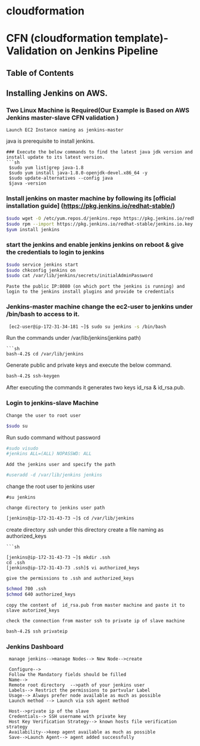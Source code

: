 # cloudformation
# CFN (cloudformation template)-Validation on Jenkins Pipeline
## Table of Contents
## Installing Jenkins on AWS.
### Two Linux Machine is Required(Our Example is Based on AWS Jenkins master-slave CFN validation )

```
Launch EC2 Instance naming as jenkins-master
```
java is prerequisite to install jenkins.

```
### Execute the below commands to find the latest java jdk version and install update to its latest version.
```sh
 $sudo yum list|grep java-1.8
 $sudo yum install java-1.8.0-openjdk-devel.x86_64 -y
 $sudo update-alternatives --config java
 $java -version
```
### Install jenkins on master machine by following its [official installation guide] (https://pkg.jenkins.io/redhat-stable/)
```sh
$sudo wget -O /etc/yum.repos.d/jenkins.repo https://pkg.jenkins.io/redhat-stable/jenkins.repo
$sudo rpm --import https://pkg.jenkins.io/redhat-stable/jenkins.io.key
$yum install jenkins
```
### start the jenkins and enable jenkins jenkins on reboot & give the credentials to login to jenkins
```sh
$sudo service jenkins start
$sudo chkconfig jenkins on
$sudo cat /var/lib/jenkins/secrets/initialAdminPassword
```
```
Paste the public IP:8080 (on which port the jenkins is running) and login to the jenkins install plugins and provide te credentials
```
### Jenkins-master machine change the ec2-user to jenkins under /bin/bash to access to it.
```sh
 [ec2-user@ip-172-31-34-181 ~]$ sudo su jenkins -s /bin/bash
 ```
 Run the commands under /var/lib/jenkins(jenkins path)
 ```
 ```sh
 bash-4.2$ cd /var/lib/jenkins
 ```
 Generate public and private keys and execute the below command.
 ```sh
 bash-4.2$ ssh-keygen
 ```
 After executing the commands it generates two keys id_rsa & id_rsa.pub.
 
 ### Login to jenkins-slave Machine
  ```
 Change the user to root user
 ```
 ```sh
 $sudo su
 ```
Run sudo command without password
```sh
#sudo visudo
#jenkins ALL=(ALL) NOPASSWD: ALL
```
```
Add the jenkins user and specify the path
```
```sh
#useradd -d /var/lib/jenkins jenkins
```
change the root user to jenkins user 
```
#su jenkins

``` 
```
change directory to jenkins user path
```
```sh
[jenkins@ip-172-31-43-73 ~]$ cd /var/lib/jenkins
```
create directory .ssh under this directory create a file naming as authorized_keys
```
```sh

[jenkins@ip-172-31-43-73 ~]$ mkdir .ssh
cd .ssh
[jenkins@ip-172-31-43-73 .ssh]$ vi authorized_keys
```
```
give the permissions to .ssh and authorized_keys
```
```sh
$chmod 700 .ssh
$chmod 640 authorized_keys
```

```
copy the content of  id_rsa.pub from master machine and paste it to slave autorized_keys
```
```
check the connection from master ssh to private ip of slave machine
```
```sh
bash-4.2$ ssh privateip

```
### Jenkins Dashboard
```
 manage jenkins-->manage Nodes--> New Node-->create
 
 Configure-->
 Follow the Mandatory fields should be filled
 Name-->
 Remote root directory	-->path of your jenkins user
 Labels--> Restrict the permissions to partvular Label
 Usage--> Always prefer node available as much as possible
 Launch method --> Launch via ssh agent method
  
 Host-->private ip of the slave
 Credentials--> SSH username with private key
 Host Key Verification Strategy--> known hosts file verification strategy
 Availability-->keep agent available as much as possible
 Save-->Launch Agent--> agent added successfully
 ```
 




 

